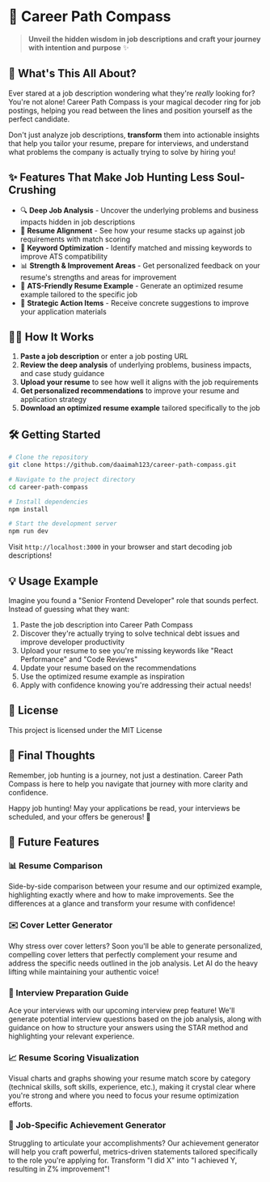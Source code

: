 # 🧭 Career Path Compass

> **Unveil the hidden wisdom in job descriptions and craft your journey with intention and purpose** ✨

## 🌟 What's This All About?

Ever stared at a job description wondering what they're *really* looking for? You're not alone! Career Path Compass is your magical decoder ring for job postings, helping you read between the lines and position yourself as the perfect candidate.

Don't just analyze job descriptions, **transform** them into actionable insights that help you tailor your resume, prepare for interviews, and understand what problems the company is actually trying to solve by hiring you!

## ✨ Features That Make Job Hunting Less Soul-Crushing

- 🔍 **Deep Job Analysis** - Uncover the underlying problems and business impacts hidden in job descriptions
- 📝 **Resume Alignment** - See how your resume stacks up against job requirements with match scoring
- 🎯 **Keyword Optimization** - Identify matched and missing keywords to improve ATS compatibility
- 📊 **Strength & Improvement Areas** - Get personalized feedback on your resume's strengths and areas for improvement
- 🤖 **ATS-Friendly Resume Example** - Generate an optimized resume example tailored to the specific job
- 🚀 **Strategic Action Items** - Receive concrete suggestions to improve your application materials

## 🧙‍♂️ How It Works

1. **Paste a job description** or enter a job posting URL
2. **Review the deep analysis** of underlying problems, business impacts, and case study guidance
3. **Upload your resume** to see how well it aligns with the job requirements
4. **Get personalized recommendations** to improve your resume and application strategy
5. **Download an optimized resume example** tailored specifically to the job

## 🛠️ Getting Started

```bash
# Clone the repository
git clone https://github.com/daaimah123/career-path-compass.git

# Navigate to the project directory
cd career-path-compass

# Install dependencies
npm install

# Start the development server
npm run dev
```

Visit `http://localhost:3000` in your browser and start decoding job descriptions!

## 💡 Usage Example

Imagine you found a "Senior Frontend Developer" role that sounds perfect. Instead of guessing what they want:

1. Paste the job description into Career Path Compass
2. Discover they're actually trying to solve technical debt issues and improve developer productivity
3. Upload your resume to see you're missing keywords like "React Performance" and "Code Reviews"
4. Update your resume based on the recommendations
5. Use the optimized resume example as inspiration
6. Apply with confidence knowing you're addressing their actual needs!

## 📜 License

This project is licensed under the MIT License

## 🙏 Final Thoughts

Remember, job hunting is a journey, not just a destination. Career Path Compass is here to help you navigate that journey with more clarity and confidence.

Happy job hunting! May your applications be read, your interviews be scheduled, and your offers be generous! 🎉

## 🔮 Future Features

### 📊 Resume Comparison

Side-by-side comparison between your resume and our optimized example, highlighting exactly where and how to make improvements. See the differences at a glance and transform your resume with confidence!

### ✉️ Cover Letter Generator

Why stress over cover letters? Soon you'll be able to generate personalized, compelling cover letters that perfectly complement your resume and address the specific needs outlined in the job analysis. Let AI do the heavy lifting while maintaining your authentic voice!

### 🎯 Interview Preparation Guide

Ace your interviews with our upcoming interview prep feature! We'll generate potential interview questions based on the job analysis, along with guidance on how to structure your answers using the STAR method and highlighting your relevant experience.

### 📈 Resume Scoring Visualization

Visual charts and graphs showing your resume match score by category (technical skills, soft skills, experience, etc.), making it crystal clear where you're strong and where you need to focus your resume optimization efforts.

### 💪 Job-Specific Achievement Generator

Struggling to articulate your accomplishments? Our achievement generator will help you craft powerful, metrics-driven statements tailored specifically to the role you're applying for. Transform "I did X" into "I achieved Y, resulting in Z% improvement"!
